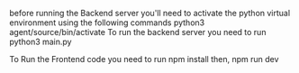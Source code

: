 before running the Backend server you'll need to activate the python virtual environment using the following commands
python3 agent/source/bin/activate
To run the backend server you need to run 
python3 main.py

To Run the Frontend code you need to run 
npm install 
then,
npm run dev
